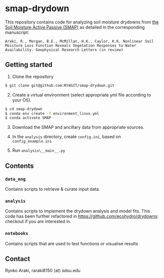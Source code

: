 # smap-drydown
This repository contains code for analyzing soil moisture drydowns from [the Soil Moisture Active Passive (SMAP)](https://smap.jpl.nasa.gov/data/) as detailed in the corresponding manuscript: 

    Araki, R., Morgan, B.E., McMillan, H.K., Caylor, K.K. Nonlinear Soil Moisture Loss Function Reveals Vegetation Responses to Water Availability. Geophysical Research Letters (in review)

## Getting started
1. Clone the repository
```bash
$ git clone git@github.com:RY4GIT/smap-drydown.git
```

2. Create a virtual environment (select appropriate yml file according to your OS). 
```bash
$ cd smap-drydown
$ conda env create -f environment_linux.yml
$ conda activate SMAP
```

3. Download the SMAP and ancillary data from appropriate sources.

4. In the `analysis` directory, create `config.ini`, based on `config_example.ini`

5. Run `analysis\__main__.py`

## Contents

### `data_mng` 
Contains scripts to retrieve & curate input data.

### `analysis`
Contains scripts to implement the drydown analysis and model fits. 
This code has been further refactored in https://github.com/ecohydro/drydowns: checkout if you are interested in. 

### `notebooks`
Contains scripts that are used to test functions or visualise results

## Contact
Ryoko Araki, raraki8150 (at) sdsu.edu